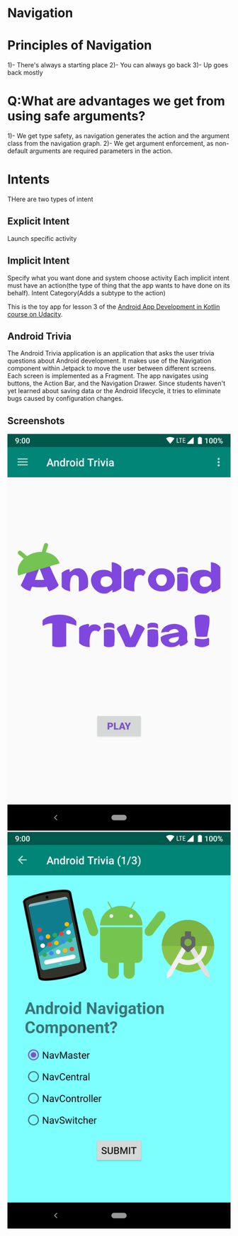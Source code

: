 # Navigation

# Principles of Navigation
1)- There's always a starting place
2)- You can always go back
3)- Up goes back mostly

# Q:What are advantages we get from using safe arguments?

1)- We get type safety, as navigation generates the action and the argument class from the navigation graph.
2)- We get argument enforcement, as non-default arguments are required parameters in the action.

# Intents
   THere are two types of intent
## Explicit Intent
   Launch specific activity
## Implicit Intent
   Specify what you want done and system choose activity
   Each implicit intent must have an action(the type of thing that the app wants to have done on its behalf).
   Intent Category(Adds a subtype to the action)    

This is the toy app for lesson 3 of the [Android App Development in Kotlin course on Udacity](https://www.udacity.com/course/developing-android-apps-with-kotlin--ud9012).

## Android Trivia 

The Android Trivia application is an application that asks the user trivia questions about Android development.  It makes use of the Navigation component within Jetpack to move the user between different screens.  Each screen is implemented as a Fragment.
The app navigates using buttons, the Action Bar, and the Navigation Drawer.
Since students haven't yet learned about saving data or the Android lifecycle, it tries to eliminate bugs caused by configuration changes. 

## Screenshots

![Screenshot1](screenshots/screen_1.png) ![Screenshot2](screenshots/screen_2.png)
